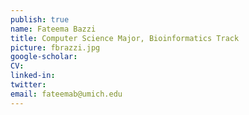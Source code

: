 ```yaml
---
publish: true
name: Fateema Bazzi
title: Computer Science Major, Bioinformatics Track
picture: fbrazzi.jpg
google-scholar: 
CV:
linked-in: 
twitter:
email: fateemab@umich.edu
---
```

